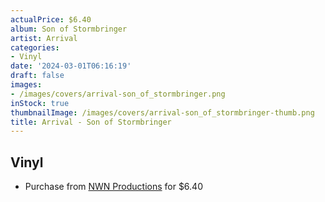 ```yaml
---
actualPrice: $6.40
album: Son of Stormbringer
artist: Arrival
categories:
- Vinyl
date: '2024-03-01T06:16:19'
draft: false
images:
- /images/covers/arrival-son_of_stormbringer.png
inStock: true
thumbnailImage: /images/covers/arrival-son_of_stormbringer-thumb.png
title: Arrival - Son of Stormbringer
---
```


## Vinyl
* Purchase from [NWN Productions](http://shop.nwnprod.com/index.php?route=product/product&path=76&product_id=33857&sort=pd.name&order=ASC) for $6.40
